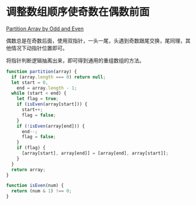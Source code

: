 # 调整数组顺序使奇数在偶数前面

[Partition Array by Odd and Even](https://www.lintcode.com/problem/partition-array-by-odd-and-even/description?_from=ladder&&fromId=6)

偶数总是在奇数后面，使用双指针，一头一尾，头遇到奇数跟尾交换，尾同理，其他情况下动指针位置即可。

将指针判断逻辑抽离出来，即可得到通用的重组数组的方法。

```js
function partition(array) {
  if (array.length === 0) return null;
  let start = 0,
    end = array.length - 1;
  while (start < end) {
    let flag = true;
    if (isEven(array[start])) {
      start++;
      flag = false;
    }
    if (!isEven(array[end])) {
      end--;
      flag = false;
    }
    if (flag) {
      [array[start], array[end]] = [array[end], array[start]];
    }
  }
  return array;
}

function isEven(num) {
  return (num & 1) !== 0;
}
```
